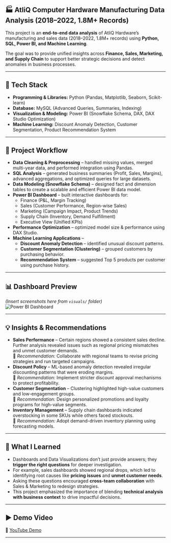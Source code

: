 ## 🏭 AtliQ Computer Hardware Manufacturing Data Analysis (2018–2022, 1.8M+ Records)

This project is an **end-to-end data analysis** of AtliQ Hardware’s manufacturing and sales data (2018–2022, 1.8M+ records) using **Python, SQL, Power BI, and Machine Learning**.  

The goal was to provide unified insights across **Finance, Sales, Marketing, and Supply Chain** to support better strategic decisions and detect anomalies in business processes.

---

## 🔧 Tech Stack
- **Programming & Libraries:** Python (Pandas, Matplotlib, Seaborn, Scikit-learn)  
- **Database:** MySQL (Advanced Queries, Summaries, Indexing)  
- **Visualization & Modeling:** Power BI (Snowflake Schema, DAX, DAX Studio Optimization)  
- **Machine Learning:** Discount Anomaly Detection, Customer Segmentation, Product Recommendation System  

---

## 📂 Project Workflow
- **Data Cleaning & Preprocessing** – handled missing values, merged multi-year data, and performed integration using Pandas.  
- **SQL Analysis** – generated business summaries (Profit, Sales, Margins), advanced aggregations, and optimized queries for large datasets.  
- **Data Modeling (Snowflake Schema)** – designed fact and dimension tables to create a scalable and efficient Power BI data model.  
- **Power BI Dashboard** – built interactive dashboards for:
  - Finance (P&L, Margin Tracking)  
  - Sales (Customer Performance, Region-wise Sales)  
  - Marketing (Campaign Impact, Product Trends)  
  - Supply Chain (Inventory, Demand Fulfillment)  
  - Executive View (Unified KPIs)  
- **Performance Optimization** – optimized model size & performance using DAX Studio.  
- **Machine Learning Applications** –  
  - **Discount Anomaly Detection** – identified unusual discount patterns.  
  - **Customer Segmentation (Clustering)** – grouped customers by purchasing behavior.  
  - **Recommendation System** – suggested Top 5 products per customer using purchase history.  

---

## 📊 Dashboard Preview
*(Insert screenshots here from `visuals/` folder)*  
![Power BI Dashboard](visuals/dashboard.png)  

---

## 💡 Insights & Recommendations
- **Sales Performance** – Certain regions showed a consistent sales decline. Further analysis revealed issues such as regional pricing mismatches and unmet customer demands.  
  🔹 *Recommendation:* Collaborate with regional teams to revise pricing strategies and run targeted campaigns.  
- **Discount Policy** – ML-based anomaly detection revealed irregular discounting patterns that were eroding margins.  
  🔹 *Recommendation:* Implement stricter discount approval mechanisms to protect profitability.  
- **Customer Segmentation** – Clustering highlighted high-value customers and low-engagement groups.  
  🔹 *Recommendation:* Design personalized promotions and loyalty programs for high-value segments.  
- **Inventory Management** – Supply chain dashboards indicated overstocking in some SKUs while others faced stockouts.  
  🔹 *Recommendation:* Adopt demand-driven inventory planning using forecasting models.  

---

## 🎯 What I Learned
- Dashboards and Data Visualizations don’t just provide answers; they **trigger the right questions** for deeper investigation.  
- For example, sales dashboards showed regional drops, which led to identifying root causes like **pricing issues** and **unmet customer needs**.  
- Asking these questions encouraged **cross-team collaboration** with Sales & Marketing to redesign strategies.  
- This project emphasized the importance of blending **technical analysis with business context** to drive impactful decisions.  

---

## ▶️ Demo Video
🎥 [YouTube Demo](your-youtube-link-here)  

---






                                                                                    
                                                                                     
